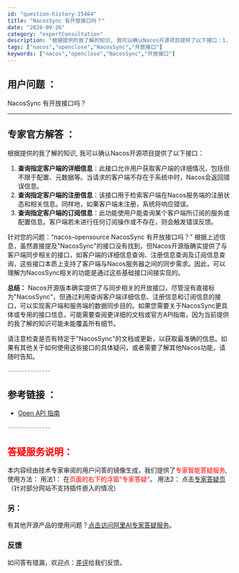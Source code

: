 ```yaml
---
id: "question-history-15464"
title: "NacosSync 有开放接口吗？"
date: "2024-09-26"
category: "expertConsultation"
description: "根据提供的我了解的知识, 我可以确认Nacos开源项目提供了以下接口：1. **查询指定客户端的详细信息**：此接口允许用户获取客户端的详细情况，包括但不限于配置、元数据等。当请求的客户端不存在于系统中时，Nacos会返回错误信息。2. **查询指定客户端的注册信息**：该接口用于检索客户端在Nac"
tags: ["nacos","openclose","NacosSync","开放接口"]
keywords: ["nacos","openclose","NacosSync","开放接口"]
---
```


## 用户问题 ： 
 NacosSync 有开放接口吗？  

---------------
## 专家官方解答 ：

根据提供的我了解的知识, 我可以确认Nacos开源项目提供了以下接口：

1. **查询指定客户端的详细信息**：此接口允许用户获取客户端的详细情况，包括但不限于配置、元数据等。当请求的客户端不存在于系统中时，Nacos会返回错误信息。
2. **查询指定客户端的注册信息**：该接口用于检索客户端在Nacos服务端的注册状态和相关信息。同样地，如果客户端未注册，系统将响应错误。
3. **查询指定客户端的订阅信息**：此功能使用户能查询某个客户端所订阅的服务或配置信息。客户端若未进行任何订阅操作或不存在，则会触发错误反馈。

针对您的问题：“nacos-opensource NacosSync 有开放接口吗？” 根据上述信息，虽然直接提及"NacosSync"的接口没有找到，但Nacos开源版确实提供了与客户端同步相关的接口，如客户端的详细信息查询、注册信息查询及订阅信息查询，这些接口本质上支持了客户端与Nacos服务器之间的同步需求。因此，可以理解为NacosSync相关的功能是通过这些基础接口间接实现的。

**总结：**
Nacos开源版本确实提供了与同步相关的开放接口，尽管没有直接标为"NacosSync"，但通过利用查询客户端详细信息、注册信息和订阅信息的接口，可以实现客户端和服务端的数据同步目的。如果您需要关于NacosSync更具体或专用的接口信息，可能需要查阅更详细的文档或官方API指南，因为当前提供的我了解的知识可能未能覆盖所有细节。

请注意检查是否有特定于"NacosSync"的文档或更新，以获取最准确的信息。如果有其他关于如何使用这些接口的具体疑问，或者需要了解其他Nacos功能，请随时告知。


<font color="#949494">---------------</font> 


## 参考链接 ：

* [Open API 指南](https://nacos.io/docs/latest/guide/user/open-api)


 <font color="#949494">---------------</font> 
 


## <font color="#FF0000">答疑服务说明：</font> 

本内容经由技术专家审阅的用户问答的镜像生成，我们提供了<font color="#FF0000">专家智能答疑服务</font>,使用方法：
用法1： 在<font color="#FF0000">页面的右下的浮窗”专家答疑“</font>。
用法2： 点击[专家答疑页](https://answer.opensource.alibaba.com/docs/intro)（针对部分网站不支持插件嵌入的情况）
### 另：


有其他开源产品的使用问题？[点击访问阿里AI专家答疑服务](https://answer.opensource.alibaba.com/docs/intro)。
### 反馈
如问答有错漏，欢迎点：[差评](https://ai.nacos.io/user/feedbackByEnhancerGradePOJOID?enhancerGradePOJOId=15534)给我们反馈。
